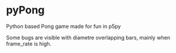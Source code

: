 # pyPong
Python based Pong game made for fun in p5py

Some bugs are visible with diametre overlapping bars, mainly when frame_rate is high.
